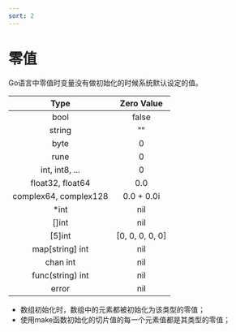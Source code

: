 ```yaml
---
sort: 2
---
```


# 零值

Go语言中零值时变量没有做初始化的时候系统默认设定的值。

|Type|Zero Value|
|:--:|:--------:|
|bool|false|
|string|""|
|byte|0|
|rune|0|
|int, int8, ...|0|
|float32, float64|0.0|
|complex64, complex128|0.0 + 0.0i|
|*int|nil|
|[]int|nil|
|[5]int|[0, 0, 0, 0, 0]|
|map[string] int|nil|
|chan int|nil|
|func(string) int|nil|
|error|nil|

+ 数组初始化时，数组中的元素都被初始化为该类型的零值；
+ 使用make函数初始化的切片值的每一个元素值都是其类型的零值；